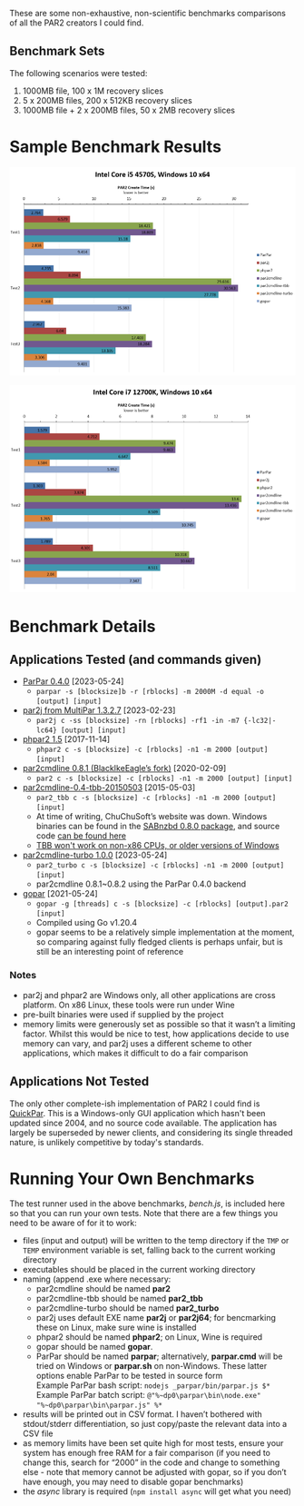 These are some non-exhaustive, non-scientific benchmarks comparisons of all the PAR2 creators I could find.

Benchmark Sets
--------------

The following scenarios were tested:

1.  1000MB file, 100 x 1M recovery slices
2.  5 x 200MB files, 200 x 512KB recovery slices
3.  1000MB file + 2 x 200MB files, 50 x 2MB recovery slices

Sample Benchmark Results
========================

![](result-4570s.png)

![](result-12700k.png)

Benchmark Details
=================

Applications Tested (and commands given)
----------------------------------------

-   [ParPar 0.4.0](https://animetosho.org/app/parpar) [2023-05-24]
    -   `parpar -s [blocksize]b -r [rblocks] -m 2000M -d equal -o [output] [input]`
-   [par2j from MultiPar 1.3.2.7](https://github.com/Yutaka-Sawada/MultiPar/) [2023-02-23]
    -   `par2j c -ss [blocksize] -rn [rblocks] -rf1 -in -m7 {-lc32|-lc64} [output] [input]`
-   [phpar2 1.5](http://www.paulhoule.com/phpar2/index.php) [2017-11-14]
    -   `phpar2 c -s [blocksize] -c [rblocks] -n1 -m 2000 [output] [input]`
-   [par2cmdline 0.8.1 (BlackIkeEagle’s fork)](https://github.com/Parchive/par2cmdline) [2020-02-09]
    -   `par2 c -s [blocksize] -c [rblocks] -n1 -m 2000 [output] [input]`
-   [par2cmdline-0.4-tbb-20150503](https://web.archive.org/web/20150516233245/www.chuchusoft.com/par2_tbb/download.html) [2015-05-03]
    -   `par2_tbb c -s [blocksize] -c [rblocks] -n1 -m 2000 [output] [input]`
    -   At time of writing, ChuChuSoft’s website was down. Windows binaries can be found in the [SABnzbd 0.8.0 package](https://sourceforge.net/projects/sabnzbdplus/files/), and source code [can be found here](https://github.com/jcfp/par2tbb-chuchusoft-sources/releases/)
    -   [TBB won't work on non-x86 CPUs, or older versions of Windows](https://www.threadingbuildingblocks.org/system-requirements)
-   [par2cmdline-turbo 1.0.0](https://github.com/animetosho/par2cmdline-turbo) [2023-05-24]
    -   `par2_turbo c -s [blocksize] -c [rblocks] -n1 -m 2000 [output] [input]`
    -   par2cmdline 0.8.1~0.8.2 using the ParPar 0.4.0 backend
-   [gopar](https://github.com/akalin/gopar) [2021-05-24]
    -   `gopar -g [threads] c -s [blocksize] -c [rblocks] [output].par2 [input]`
    -   Compiled using Go v1.20.4
    -   gopar seems to be a relatively simple implementation at the moment, so comparing against fully fledged clients is perhaps unfair, but is still be an interesting point of reference

### Notes

-   par2j and phpar2 are Windows only, all other applications are cross platform. On x86 Linux, these tools were run under Wine
-   pre-built binaries were used if supplied by the project
-   memory limits were generously set as possible so that it wasn’t a limiting factor. Whilst this would be nice to test, how applications decide to use memory can vary, and par2j uses a different scheme to other applications, which makes it difficult to do a fair comparison

Applications Not Tested
-----------------------

The only other complete-ish implementation of PAR2 I could find is [QuickPar](http://www.quickpar.org.uk/). This is a Windows-only GUI application which hasn't been updated since 2004, and no source code available. The application has largely be superseded by newer clients, and considering its single threaded nature, is unlikely competitive by today's standards.

Running Your Own Benchmarks
===========================

The test runner used in the above benchmarks, *bench.js*, is included here so that you can run your own tests. Note that there are a few things you need to be aware of for it to work:

-   files (input and output) will be written to the temp directory if the `TMP`     or `TEMP` environment variable is set, falling back to the current working     directory
-   executables should be placed in the current working directory
-   naming (append .exe where necessary:
    -   par2cmdline should be named **par2**
    -   par2cmdline-tbb should be named **par2_tbb**
    -   par2cmdline-turbo should be named **par2_turbo**
    -   par2j uses default EXE name **par2j** or **par2j64**; for bencmarking these on Linux, make sure wine is installed
    -   phpar2 should be named **phpar2**; on Linux, Wine is required
    -   gopar should be named **gopar**.
    -   ParPar should be named **parpar**; alternatively, **parpar.cmd** will be tried on Windows or **parpar.sh** on non-Windows. These latter options enable ParPar to be tested in source form  
        Example ParPar bash script: `nodejs _parpar/bin/parpar.js $*`  
        Example ParPar batch script: `@"%~dp0\parpar\bin\node.exe" "%~dp0\parpar\bin\parpar.js" %*`
-   results will be printed out in CSV format. I haven’t bothered with stdout/stderr differentiation, so just copy/paste the relevant data into a CSV file
-   as memory limits have been set quite high for most tests, ensure your system has enough free RAM for a fair comparison (if you need to change this, search for “2000” in the code and change to something else - note that memory cannot be adjusted with gopar, so if you don’t have enough, you may need to disable gopar benchmarks)
-   the *async* library is required (`npm install async` will get what you need)
